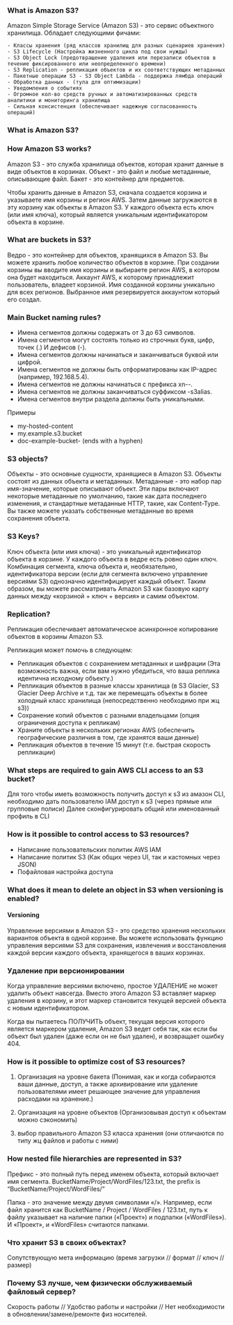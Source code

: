 ### What is Amazon S3?

Amazon Simple Storage Service (Amazon S3) - это сервис объектного хранилища.
Обладает следующими фичами:

    - Классы хранения (ряд классов хранилищ для разных сценариев хранения)
    - S3 Lifecycle (Настройка жизненного цикла под свои нужды)
    - S3 Object Lock (предотвращение удаления или перезаписи объектов в течение фиксированного или неопределенного времени)
    - S3 Replication - репликация объектов и их соответствующих метаданных
    - Пакетные операции S3 - S3 Object Lambda - поддержка лямбда операций
    - Обработка данных - (тула для оптимизации)
    - Уведомления о событиях
    - Огромное кол-во средств ручных и автоматизированных средств аналитики и мониторинга хранилища
    - Сильная консистенция (обеспечивает надежную согласованность операций)
    
### What is Amazon S3?    
    
### How Amazon S3 works?

Amazon S3 - это служба хранилища объектов, которая хранит данные в виде объектов в корзинах. 
Объект - это файл и любые метаданные, описывающие файл. 
Бакет - это контейнер для предметов.    

Чтобы хранить данные в Amazon S3, сначала создается корзина и указываете имя корзины и регион AWS. 
Затем данные загружаются в эту корзину как объекты в Amazon S3. 
У каждого объекта есть ключ (или имя ключа), который является уникальным идентификатором объекта в корзине.

### What are buckets in S3?

Ведро - это контейнер для объектов, хранящихся в Amazon S3. 
Вы можете хранить любое количество объектов в корзине.
При создании корзины вы вводите имя корзины и выбираете регион AWS, в котором она будет находиться.
Аккаунт AWS, к которому принадлежит пользователь, владеет корзиной.
Имя созданной корзины уникально для всех регионов. Выбранное имя резервируется аккаунтом который его создал.

### Main Bucket naming rules?
- Имена сегментов должны содержать от 3 до 63 символов.
- Имена сегментов могут состоять только из строчных букв, цифр, точек (.) И дефисов (-).
- Имена сегментов должны начинаться и заканчиваться буквой или цифрой.
- Имена сегментов не должны быть отформатированы как IP-адрес (например, 192.168.5.4).
- Имена сегментов не должны начинаться с префикса xn--.
- Имена сегментов не должны заканчиваться суффиксом -s3alias.
- Имена сегментов внутри раздела должны быть уникальными.

Примеры
- my-hosted-content
- my.example.s3.bucket
- doc-example-bucket- (ends with a hyphen)

### S3 objects?

Объекты - это основные сущности, хранящиеся в Amazon S3. 
Объекты состоят из данных объекта и метаданных. 
Метаданные - это набор пар имя-значение, которые описывают объект. 
Эти пары включают некоторые метаданные по умолчанию, такие как дата последнего изменения, 
и стандартные метаданные HTTP, такие, как Content-Type. 
Вы также можете указать собственные метаданные во время сохранения объекта.

### S3 Keys?

Ключ объекта (или имя ключа) - это уникальный идентификатор объекта в корзине. 
У каждого объекта в ведре есть ровно один ключ. 
Комбинация сегмента, ключа объекта и, необязательно, идентификатора версии 
(если для сегмента включено управление версиями S3) однозначно идентифицирует каждый объект. 
Таким образом, вы можете рассматривать Amazon S3 как 
базовую карту данных между «корзиной + ключ + версия» и самим объектом.

### Replication?
Репликация обеспечивает автоматическое асинхронное копирование объектов в корзины Amazon S3.

Репликация может помочь в следующем:
 - Репликация объектов с сохранением метаданных и шифрации (Эта возможность важна, если вам нужно убедиться, 
 что ваша реплика идентична исходному объекту.)
 - Репликация объектов в разные классы хранилища (в S3 Glacier, S3 Glacier Deep Archive и т.д. 
 так же перемещать объекты в более холодный класс хранилища (непосредственно необходимо при жц s3))
 - Сохранение копий объектов с разными владельцами (опция ограничения доступа к репликам)
 - Храните объекты в нескольких регионах AWS (обеспечить географические различия в том, где хранятся ваши данные)
 - Репликация объектов в течение 15 минут (т.е. быстрая скорость репликации)
 
### What steps are required to gain AWS CLI access to an S3 bucket?

Для того чтобы иметь возможность получить доступ к s3 из амазон CLI, 
необходимо дать пользователю IAM доступ к s3 (через прямые или групповые полиси)
Далее сконфигурировать общий или именованный профиль в CLI

### How is it possible to control access to S3 resources?

- Написание пользовательских политик AWS IAM
- Написание политик S3 (Как общих через UI, так и кастомных через JSON)
- Пофайловая настройка доступа

### What does it mean to delete an object in S3 when versioning is enabled?

#### Versioning

Управление версиями в Amazon S3 - это средство хранения нескольких вариантов объекта в одной корзине. 
Вы можете использовать функцию управления версиями S3 для сохранения, 
извлечения и восстановления каждой версии каждого объекта, хранящегося в ваших корзинах.

### Удаление при версионировании

Когда управление версиями включено, простое УДАЛЕНИЕ не может удалить объект навсегда. 
Вместо этого Amazon S3 вставляет маркер удаления в корзину, и этот маркер становится 
текущей версией объекта с новым идентификатором.

Когда вы пытаетесь ПОЛУЧИТЬ объект, текущая версия которого является маркером удаления, 
Amazon S3 ведет себя так, как если бы объект был удален (даже если он не был удален), 
и возвращает ошибку 404.

### How is it possible to optimize cost of S3 resources?

1. Организация на уровне бакета
(Понимая, как и когда собираются ваши данные,
 доступ, а также архивирование или удаление пользователями имеет решающее значение для управления расходами на хранение.)
 
2. Организация на уровне объектов 
(Организовывая доступ к объектам можно сэкономить)

3. выбор правильного Amazon S3 класса хранения (они отличаются по типу жц файлов и работы с ними)

###  How nested file hierarchies are represented in S3?

Префикс - это полный путь перед именем объекта, который включает имя сегмента.
BucketName/Project/WordFiles/123.txt, the prefix is “BucketName/Project/WordFiles/”

Папка - это значение между двумя символами «/». Например, если файл хранится как 
BucketName / Project / WordFiles / 123.txt, путь к файлу указывает на наличие папки 
(«Проект») и подпапки («WordFiles»). И «Проект», и «WordFiles» считаются папками.

### Что хранит S3 в своих объектах?

Сопутствующую мета информацию (время загрузки // формат // ключ // размер)

### Почему S3 лучше, чем физически обслуживаемый файловый сервер?

Скорость работы // Удобство работы и настройки // 
Нет необходимости в обновлении/замене/ремонте физ носителей.
